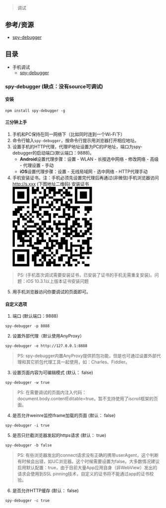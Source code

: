 > 调试

## 参考/资源
- [spy-debugger](https://github.com/wuchangming/spy-debugger)

## 目录
- 手机调试
    - [spy-debugger](#spy-debugger)

### spy-debugger (缺点：没有source可调试)
#### 安装
```
npm install spy-debugger -g
```

#### 三分钟上手
1. 手机和PC保持在同一网络下（比如同时连到一个Wi-Fi下）
2. 命令行输入`spy-debugger`，按命令行提示用浏览器打开相应地址。
3. 设置手机的HTTP代理，代理IP地址设置为PC的IP地址，端口为spy-debugger的启动端口(默认端口：9888)。
    - **Android**设置代理步骤：设置 - WLAN - 长按选中网络 - 修改网络 - 高级 - 代理设置 - 手动
    - **iOS**设置代理步骤：设置 - 无线局域网 - 选中网络 - HTTP代理手动
4. 手机安装证书。注：手机必须先设置完代理后再通过(非微信)手机浏览器访问 http://s.xxx (下图地址二维码) 安装证书
![](./assets/QRCodeForCert.png)
> PS: (手机首次调试需要安装证书，已安装了证书的手机无需重复安装)。问题：iOS 10.3.1以上版本证书安装问题
5. 用手机浏览器访问你要调试的页面即可。

#### 自定义选项
1. 端口 (默认端口：9888)
```
spy-debugger -p 8888
```
2. 设置外部代理（默认使用AnyProxy）
```
spy-debugger -e http://127.0.0.1:8888
```
> PS: spy-debugger内置AnyProxy提供抓包功能，但是也可通过设置外部代理和其它抓包代理工具一起使用，如：Charles、Fiddler。
3. 设置页面内容为可编辑模式 (默认： false)
```
spy-debugger -w true
```
> PS: 在需要调试的页面内注入代码：document.body.contentEditable=true。暂不支持使用了iscroll框架的页面。
4. 是否允许weinre监控iframe加载的页面 (默认： false)
```
spy-debugger -i true
```
5. 是否只拦截浏览器发起的https请求 (默认： true)
```
spy-debugger -b false
```
> PS: 有些浏览器发出的connect请求没有正确的携带userAgent，这个判断有时候会出错，如UC浏览器。这个时候需要设置为false。大多数情况建议启用默认配置：true，由于目前大量App应用自身（非WebView）发出的请求会使用到SSL pinning技术，自定义的证书将不能通过app的证书校验。
6. 是否允许HTTP缓存 (默认： false)
```
spy-debugger -c true
```

